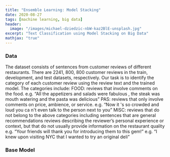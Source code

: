 ```yaml
---
title: "Ensemble Learning: Model Stacking"
date: 2020-08-27
tags: [machine learning, big data]
header:
  image: "/images/michael-dziedzic-nbW-kaz2BlE-unsplash.jpg"
excerpt: "Text Classification using Model Stacking on Big Data"
mathjax: "true"
---
```


### Data

The dataset consists of sentences from customer reviews of different restaurants. There are 2241, 800, 800 customer reviews in the train, development, and test datasets, respectively. Our task is to identify the category of each customer review using the review text and the trained model.
The categories include:
FOOD: reviews that involve comments on the food.
e.g. “All the appetizers and salads were fabulous , the steak was mouth watering and the pasta was delicious”
PAS: reviews that only involve comments on price, ambience, or service.
e.g. “Now it 's so crowded and loud you ca n't even talk to the person next to you”
MISC: reviews that do not belong to the above categories including sentences that are general recommendations reviews describing the reviewer’s personal experience or context, but that do not usually provide information on the restaurant quality
e.g. “Your friends will thank you for introducing them to this gem!”
e.g. “I knew upon visiting NYC that I wanted to try an original deli”

### Base Model
